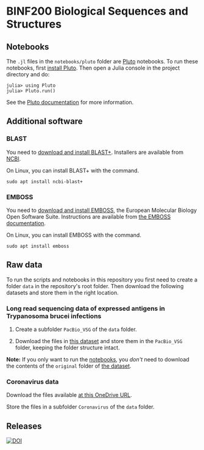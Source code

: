 # BINF200 Biological Sequences and Structures

## Notebooks

The `.jl` files in the `notebooks/pluto` folder are [Pluto](https://plutojl.org/) notebooks. To run these notebooks, first [install Pluto](https://plutojl.org/#install). Then open a Julia console in the project directory and do:
```
julia> using Pluto
julia> Pluto.run()
```

See the [Pluto documentation](https://plutojl.org/en/docs/) for more information.

## Additional software

### BLAST

You need to [download and install BLAST+](https://blast.ncbi.nlm.nih.gov/doc/blast-help/downloadblastdata.html). Installers are available from [NCBI](https://ftp.ncbi.nlm.nih.gov/blast/executables/blast+/LATEST/).

On Linux, you can install BLAST+ with the command.

```
sudo apt install ncbi-blast+
```

### EMBOSS

You need to [download and install EMBOSS](http://emboss.open-bio.org/), the European Molecular Biology Open Software Suite. Instructions are available from [the EMBOSS documentation](http://emboss.open-bio.org/html/adm/ch01s01.html).

On Linux, you can install EMBOSS with the command.

```
sudo apt install emboss
```

## Raw data

To run the scripts and notebooks in this repository you first need to create a folder `data` in the repository's root folder. Then download the following datasets and store them in the right location.

### Long read sequencing data of expressed antigens in Trypanosoma brucei infections

1. Create a subfolder `PacBio_VSG` of the `data` folder.

2. Download the files in [this dataset](https://doi.org/10.18710/FFANM0) and store them in the `PacBio_VSG` folder, keeping the folder structure intact.

**Note:** If you only want to run the [notebooks](#notebooks), you *don't* need to download the contents of the `original` folder of [the dataset](https://doi.org/10.18710/FFANM0).

### Coronavirus data

Download the files available [at this OneDrive URL](https://universityofbergen-my.sharepoint.com/:f:/r/personal/tom_michoel_uib_no/Documents/public/BINF200/Coronavirus?csf=1&web=1).


Store the files in a subfolder `Coronavirus` of the `data` folder.

## Releases

[![DOI](https://zenodo.org/badge/673794071.svg)](https://zenodo.org/doi/10.5281/zenodo.10043221)